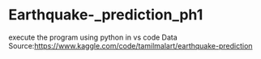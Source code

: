# Earthquake-_prediction_ph1
execute the program using python in vs code
Data Source:https://www.kaggle.com/code/tamilmalart/earthquake-prediction

